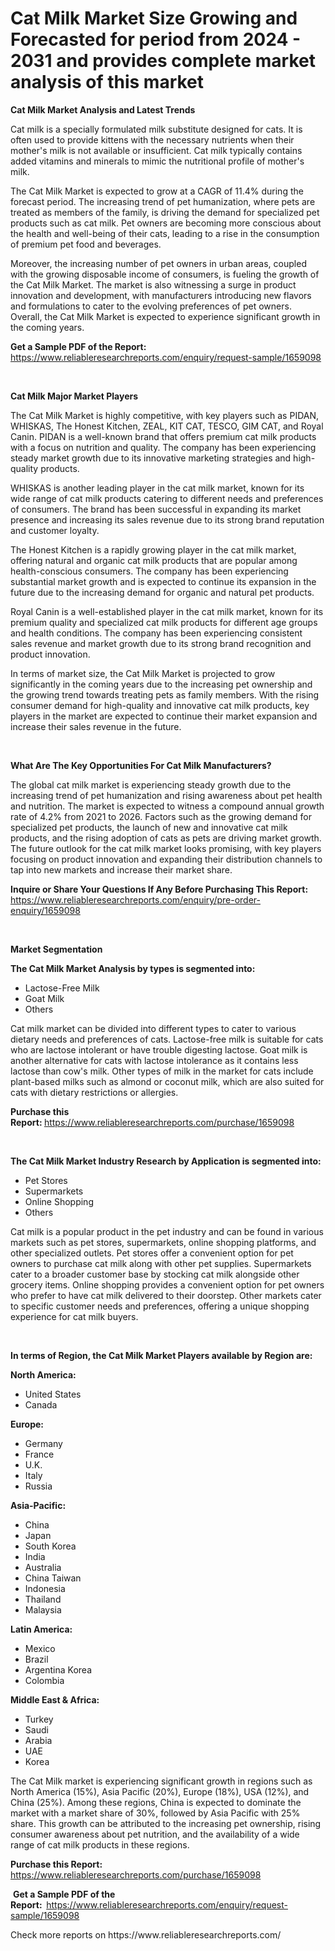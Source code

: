 <p><h1>Cat Milk Market Size Growing and Forecasted for period from 2024 - 2031 and provides complete market analysis of this market</h1></p><p><strong>Cat Milk Market Analysis and Latest Trends</strong></p>
<p><p>Cat milk is a specially formulated milk substitute designed for cats. It is often used to provide kittens with the necessary nutrients when their mother's milk is not available or insufficient. Cat milk typically contains added vitamins and minerals to mimic the nutritional profile of mother's milk.</p><p>The Cat Milk Market is expected to grow at a CAGR of 11.4% during the forecast period. The increasing trend of pet humanization, where pets are treated as members of the family, is driving the demand for specialized pet products such as cat milk. Pet owners are becoming more conscious about the health and well-being of their cats, leading to a rise in the consumption of premium pet food and beverages.</p><p>Moreover, the increasing number of pet owners in urban areas, coupled with the growing disposable income of consumers, is fueling the growth of the Cat Milk Market. The market is also witnessing a surge in product innovation and development, with manufacturers introducing new flavors and formulations to cater to the evolving preferences of pet owners. Overall, the Cat Milk Market is expected to experience significant growth in the coming years.</p></p>
<p><strong>Get a Sample PDF of the Report:&nbsp;</strong> <a href="https://www.reliableresearchreports.com/enquiry/request-sample/1659098">https://www.reliableresearchreports.com/enquiry/request-sample/1659098</a></p>
<p>&nbsp;</p>
<p><strong>Cat Milk Major Market Players</strong></p>
<p><p>The Cat Milk Market is highly competitive, with key players such as PIDAN, WHISKAS, The Honest Kitchen, ZEAL, KIT CAT, TESCO, GIM CAT, and Royal Canin. PIDAN is a well-known brand that offers premium cat milk products with a focus on nutrition and quality. The company has been experiencing steady market growth due to its innovative marketing strategies and high-quality products.</p><p>WHISKAS is another leading player in the cat milk market, known for its wide range of cat milk products catering to different needs and preferences of consumers. The brand has been successful in expanding its market presence and increasing its sales revenue due to its strong brand reputation and customer loyalty.</p><p>The Honest Kitchen is a rapidly growing player in the cat milk market, offering natural and organic cat milk products that are popular among health-conscious consumers. The company has been experiencing substantial market growth and is expected to continue its expansion in the future due to the increasing demand for organic and natural pet products.</p><p>Royal Canin is a well-established player in the cat milk market, known for its premium quality and specialized cat milk products for different age groups and health conditions. The company has been experiencing consistent sales revenue and market growth due to its strong brand recognition and product innovation.</p><p>In terms of market size, the Cat Milk Market is projected to grow significantly in the coming years due to the increasing pet ownership and the growing trend towards treating pets as family members. With the rising consumer demand for high-quality and innovative cat milk products, key players in the market are expected to continue their market expansion and increase their sales revenue in the future.</p></p>
<p>&nbsp;</p>
<p><strong>What Are The Key Opportunities For Cat Milk Manufacturers?</strong></p>
<p><p>The global cat milk market is experiencing steady growth due to the increasing trend of pet humanization and rising awareness about pet health and nutrition. The market is expected to witness a compound annual growth rate of 4.2% from 2021 to 2026. Factors such as the growing demand for specialized pet products, the launch of new and innovative cat milk products, and the rising adoption of cats as pets are driving market growth. The future outlook for the cat milk market looks promising, with key players focusing on product innovation and expanding their distribution channels to tap into new markets and increase their market share.</p></p>
<p><strong>Inquire or Share Your Questions If Any Before Purchasing This Report:</strong> <a href="https://www.reliableresearchreports.com/enquiry/pre-order-enquiry/1659098">https://www.reliableresearchreports.com/enquiry/pre-order-enquiry/1659098</a></p>
<p>&nbsp;</p>
<p><strong>Market Segmentation</strong></p>
<p><strong>The Cat Milk Market Analysis by types is segmented into:</strong></p>
<p><ul><li>Lactose-Free Milk</li><li>Goat Milk</li><li>Others</li></ul></p>
<p><p>Cat milk market can be divided into different types to cater to various dietary needs and preferences of cats. Lactose-free milk is suitable for cats who are lactose intolerant or have trouble digesting lactose. Goat milk is another alternative for cats with lactose intolerance as it contains less lactose than cow's milk. Other types of milk in the market for cats include plant-based milks such as almond or coconut milk, which are also suited for cats with dietary restrictions or allergies.</p></p>
<p><strong>Purchase this Report:&nbsp;</strong><a href="https://www.reliableresearchreports.com/purchase/1659098">https://www.reliableresearchreports.com/purchase/1659098</a></p>
<p>&nbsp;</p>
<p><strong>The Cat Milk Market Industry Research by Application is segmented into:</strong></p>
<p><ul><li>Pet Stores</li><li>Supermarkets</li><li>Online Shopping</li><li>Others</li></ul></p>
<p><p>Cat milk is a popular product in the pet industry and can be found in various markets such as pet stores, supermarkets, online shopping platforms, and other specialized outlets. Pet stores offer a convenient option for pet owners to purchase cat milk along with other pet supplies. Supermarkets cater to a broader customer base by stocking cat milk alongside other grocery items. Online shopping provides a convenient option for pet owners who prefer to have cat milk delivered to their doorstep. Other markets cater to specific customer needs and preferences, offering a unique shopping experience for cat milk buyers.</p></p>
<p>&nbsp;</p>
<p><strong>In terms of Region, the Cat Milk Market Players available by Region are:</strong></p>
<p>
    <p> <strong> North America: </strong>
        <ul>
            <li>United States</li>
            <li>Canada</li>
        </ul>
        </p> 
    <p> <strong> Europe: </strong>
        <ul>
            <li>Germany</li>
            <li>France</li>
            <li>U.K.</li>
            <li>Italy</li>
            <li>Russia</li>
        </ul>
        </p> 
    <p> <strong> Asia-Pacific: </strong>
        <ul>
            <li>China</li>
            <li>Japan</li>
            <li>South Korea</li>
            <li>India</li>
            <li>Australia</li>
            <li>China Taiwan</li>
            <li>Indonesia</li>
            <li>Thailand</li>
            <li>Malaysia</li>
        </ul>
        </p> 
    <p> <strong> Latin America: </strong>
        <ul>
            <li>Mexico</li>
            <li>Brazil</li>
            <li>Argentina Korea</li>
            <li>Colombia</li>
        </ul>
        </p> 
    <p> <strong> Middle East & Africa: </strong>
        <ul>
            <li>Turkey</li>
            <li>Saudi</li>
            <li>Arabia</li>
            <li>UAE</li>
            <li>Korea</li>
        </ul>
    </p>
    </p>
<p><p>The Cat Milk market is experiencing significant growth in regions such as North America (15%), Asia Pacific (20%), Europe (18%), USA (12%), and China (25%). Among these regions, China is expected to dominate the market with a market share of 30%, followed by Asia Pacific with 25% share. This growth can be attributed to the increasing pet ownership, rising consumer awareness about pet nutrition, and the availability of a wide range of cat milk products in these regions.</p></p>
<p><strong>Purchase this Report: </strong><a href="https://www.reliableresearchreports.com/purchase/1659098">https://www.reliableresearchreports.com/purchase/1659098</a></p>
<p>&nbsp;<strong>Get a Sample PDF of the Report:&nbsp;&nbsp;</strong><a href="https://www.reliableresearchreports.com/enquiry/request-sample/1659098">https://www.reliableresearchreports.com/enquiry/request-sample/1659098</a></p>
<p><strong></strong></p>
<p>Check more reports on https://www.reliableresearchreports.com/</p>